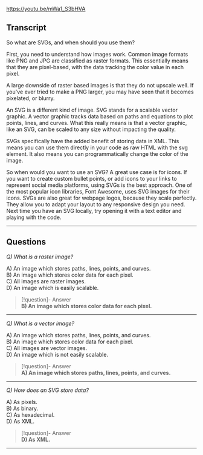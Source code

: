 https://youtu.be/mWa1_S3bHVA

## Transcript
So what are SVGs, and when should you use them?

First, you need to understand how images work. Common image formats like PNG and JPG are classified as raster formats. This essentially means that they are pixel-based, with the data tracking the color value in each pixel.

A large downside of raster based images is that they do not upscale well. If you've ever tried to make a PNG larger, you may have seen that it becomes pixelated, or blurry.

An SVG is a different kind of image. SVG stands for a scalable vector graphic. A vector graphic tracks data based on paths and equations to plot points, lines, and curves. What this really means is that a vector graphic, like an SVG, can be scaled to any size without impacting the quality.

SVGs specifically have the added benefit of storing data in XML. This means you can use them directly in your code as raw HTML with the svg element. It also means you can programmatically change the color of the image.

So when would you want to use an SVG? A great use case is for icons. If you want to create custom bullet points, or add icons to your links to represent social media platforms, using SVGs is the best approach. One of the most popular icon libraries, Font Awesome, uses SVG images for their icons. SVGs are also great for webpage logos, because they scale perfectly. They allow you to adapt your layout to any responsive design you need. Next time you have an SVG locally, try opening it with a text editor and playing with the code.

---

## Questions
*Q) What is a raster image?*

A) An image which stores paths, lines, points, and curves.  
B) An image which stores color data for each pixel.  
C) All images are raster images.  
D) An image which is easily scalable.  

> [!question]- Answer  
> **B) An image which stores color data for each pixel.**  

---

*Q) What is a vector image?*

A) An image which stores paths, lines, points, and curves.  
B) An image which stores color data for each pixel.  
C) All images are vector images.  
D) An image which is not easily scalable.  

> [!question]- Answer  
> **A) An image which stores paths, lines, points, and curves.**  

---

*Q) How does an SVG store data?*

A) As pixels.  
B) As binary.  
C) As hexadecimal.  
D) As XML.  

> [!question]- Answer  
> **D) As XML.**  

---